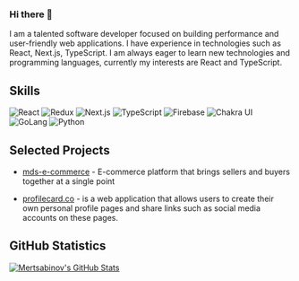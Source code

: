 ### Hi there 👋

I am a talented software developer focused on building performance and user-friendly web applications. I have experience in technologies such as React, Next.js, TypeScript. I am always eager to learn new technologies and programming languages, currently my interests are React and TypeScript.

## Skills
![React](https://img.shields.io/badge/-React-61DAFB?style=flat-square)
![Redux](https://img.shields.io/badge/-Redux-764ABC?style=flat-square)
![Next.js](https://img.shields.io/badge/-Next.js-000000?style=flat-square)
![TypeScript](https://img.shields.io/badge/-TypeScript-007ACC?style=flat-square)
![Firebase](https://img.shields.io/badge/-Firebase-FFCA28?style=flat-square)
![Chakra UI](https://img.shields.io/badge/-Chakra%20UI-000?style=flat-square)
![GoLang](https://img.shields.io/badge/-GoLang-00ADD8?style=flat-square)
![Python](https://img.shields.io/badge/-Python-3776AB?style=flat-square)



## Selected Projects
- [mds-e-commerce](https://github.com/mertsabinov/mds-e-commerce) - E-commerce platform that brings sellers and buyers together at a single point

- [profilecard.co](http://profilecard.co/) - is a web application that allows users to create their own personal profile pages and share links such as social media accounts on these pages.


## GitHub Statistics
[![Mertsabinov's GitHub Stats](https://github-readme-stats.vercel.app/api?username=mertsabinov&show_icons=true&theme=github_dark&hide=contribs)](https://github.com/mertsabinov)

